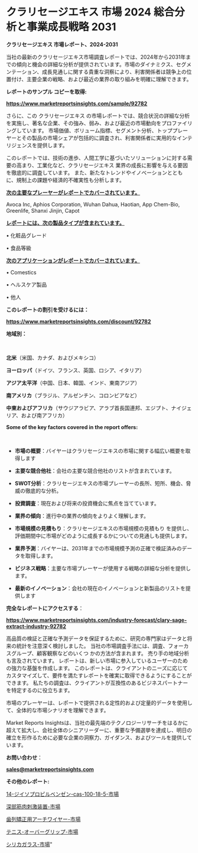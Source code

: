 # クラリセージエキス 市場 2024 総合分析と事業成長戦略 2031

<strong>クラリセージエキス 市場レポート、2024-2031</strong>

当社の最新のクラリセージエキス市場調査レポートでは、2024年から2031年までの傾向と機会の詳細な分析が提供されています。市場のダイナミクス、セグメンテーション、成長見通しに関する貴重な洞察により、利害関係者は競争上の位置付け、主要企業の戦略、および最近の業界の取り組みを明確に理解できます。



<strong>レポートのサンプル コピーを取得:</strong> <a href=https://www.marketreportsinsights.com/sample/92782>

<strong><u>https://www.marketreportsinsights.com/sample/92782</u></strong></a>

さらに、この クラリセージエキス の市場レポートでは、競合状況の詳細な分析を実施し、著名な企業、その強み、弱み、および最近の市場動向をプロファイリングしています。 市場価値、ボリューム指標、セグメント分析、トッププレーヤーとその製品の市場シェアが包括的に調査され、利害関係者に実用的なインテリジェンスを提供します。

このレポートでは、技術の進歩、人間工学に基づいたソリューションに対する需要の高まり、工業化など、クラリセージエキス 業界の成長に影響を与える要因を徹底的に調査しています。 また、新たなトレンドやイノベーションとともに、規制上の課題や経済的不確実性も分析します。



<strong><u>次の主要なプレーヤーがレポートでカバーされています。</u></strong>

Avoca Inc, Aphios Corporation, Wuhan Dahua, Haotian, App Chem-Bio, Greenlife, Shanxi Jinjin, Capot



<strong><u><b>レポートには、次の製品タイプが含まれています。</b></u></strong>

• 化粧品グレード

• 食品等級



<strong><u><b>次のアプリケーションがレポートでカバーされています。</b></u></strong>

• Comestics

• ヘルスケア製品

• 他人



<strong><b>このレポートの割引を受けるには：</b></strong>

<a href=https://www.marketreportsinsights.com/discount/92782>

<strong><u>https://www.marketreportsinsights.com/discount/92782</u></strong></a>



<strong>地域別：</strong>

<strong> </strong>



<strong>北米</strong>（米国、カナダ、およびメキシコ）



<strong>ヨーロッパ</strong>（ドイツ、フランス、英国、ロシア、イタリア）



<strong>アジア太平洋</strong>（中国、日本、韓国、インド、東南アジア）



<strong>南アメリカ</strong>（ブラジル、アルゼンチン、コロンビアなど）



<strong>中東およびアフリカ</strong>（サウジアラビア、アラブ首長国連邦、エジプト、ナイジェリア、および南アフリカ）



<strong>Some of the key factors covered in the report offers:</strong>

<strong> </strong>
<ul>
  <li>

<strong>市場の概要</strong>：バイヤーはクラリセージエキスの市場に関する幅広い概要を取得します</li>
  <li>

<strong>主要な競合他社</strong>：会社の主要な競合他社のリストが含まれています。</li>
  <li>

<strong>SWOT分析</strong>：クラリセージエキスの市場プレーヤーの長所、短所、機会、脅威の徹底的な分析。</li>
  <li>

<strong>投資調査</strong>：現在および将来の投資機会に焦点を当てています。</li>
  <li>

<strong>業界の傾向</strong>：進行中の業界の傾向をよりよく理解します。</li>
  <li>

<strong>市場規模の見積もり</strong>：クラリセージエキスの市場規模の見積もり を提供し、評価期間中に市場がどのように成長するかについての見通しも提供します。</li>
  <li>

<strong>業界予測</strong>：バイヤーは、2031年までの市場規模予測の正確で検証済みのデータを取得します。</li>
  <li>

<strong>ビジネス戦略</strong>：主要な市場プレーヤーが使用する戦略の詳細な分析を提供します。</li>
  <li>

<strong>最新のイノベーション</strong>：会社の現在のイノベーションと新製品のリストを提供します</li>
</ul>


<strong>完全なレポートにアクセスする</strong>：

<a href=https://www.marketreportsinsights.com/industry-forecast/clary-sage-extract-industry-92782>

<strong><u>https://www.marketreportsinsights.com/industry-forecast/clary-sage-extract-industry-92782</u></strong></a>

高品質の検証と正確な予測データを保証するために、研究の専門家はデータと将来の統計を注意深く検討しました。 当社の市場調査手法には、調査、フォーカスグループ、顧客観察などのいくつ かの方法が含まれます。 売り手の地域分析も言及されています。 レポートは、新しい市場に参入しているユーザーのための強力な基盤を作成します。 このレポートは、クライアントのニーズに応じてカスタマイズして、要件を満たすレポートを確実に取得できるようにすることができます。 私たちの調査は、クライアントが互換性のあるビジネスパートナーを特定するのに役立ちます。

市場のプレーヤーは、レポートで提供される定性的および定量的データを使用して、全体的な市場シナリオを理解できます。

Market Reports Insightsは、当社の最先端のテクノロジーリサーチをはるかに超えて拡大し、会社全体のシニアリーダーに、重要な予備選挙を達成し、明日の確立を形作るために必要な企業の洞察力、ガイダンス、およびツールを提供しています。



<strong><b>お問い合わせ</b></strong>：

<a href=mailto:sales@marketreportsinsights.com>

<strong><u>sales@marketreportsinsights.com</u></strong></a>



<strong>その他のレポート:</strong>

<a href=https://www.linkedin.com/pulse/14-ジイソプロピルベンゼン-cas-100-18-5-市場-2023-rayzf/>14-ジイソプロピルベンゼン-cas-100-18-5-市場</a>

<a href=https://www.linkedin.com/pulse/深部筋肉刺激装置-市場-2023-総利益と主要ベンダー-2030-consumer-connection-collective-360-q0gtf/>深部筋肉刺激装置-市場</a>

<a href=https://www.linkedin.com/pulse/歯列矯正用アーチワイヤー-市場-2023-推進要因と成長機会-2030-pr-news-hub-7eydf/>歯列矯正用アーチワイヤー-市場</a>

<a href=https://www.linkedin.com/pulse/テニス-オーバーグリップ-市場-2023-競争分析と事業成長-2030-dchxf/>テニス-オーバーグリップ-市場</a>

<a href=https://www.linkedin.com/pulse/シリカガラス-市場-2023-競争分析と事業成長-2030-consumer-connection-collective-360-txzdf/>シリカガラス-市場</a>"
